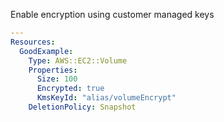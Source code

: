 
Enable encryption using customer managed keys

```yaml
---
Resources:
  GoodExample:
    Type: AWS::EC2::Volume
    Properties: 
      Size: 100
      Encrypted: true
      KmsKeyId: "alias/volumeEncrypt"
    DeletionPolicy: Snapshot
```
